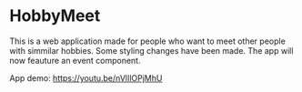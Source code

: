 # HobbyMeet

This is a web application made for people who want to meet other people with simmilar hobbies.
Some styling changes have been made. The app will now feauture an event component.

App demo: https://youtu.be/nVlIlOPjMhU



